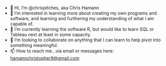 - 👋 Hi, I’m @chrispitches, aka Chris Hamann
- 👀 I’m interested in learning more about creating my own programs and software, and learning and furthering my understanding of what I am capable of.
- 🌱 I’m currently learning the software R, but would like to learn SQL or Tableau next at least in some capacity.
- 💞️ I’m looking to collaborate on anything that I can learn to help pivot into something meaningful.
- 📫 How to reach me...via email or messages here: hamannchristopher9@gmail.com

<!---
chrispitches/chrispitches is a ✨ special ✨ repository because its `README.md` (this file) appears on your GitHub profile.
You can click the Preview link to take a look at your changes.
--->

